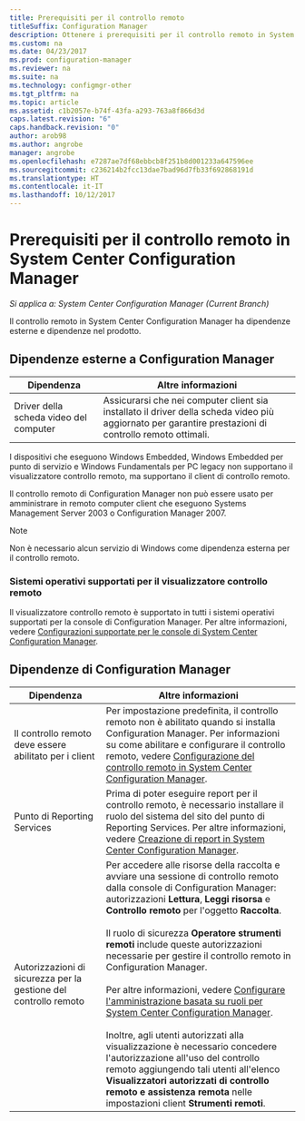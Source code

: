 ```yaml
---
title: Prerequisiti per il controllo remoto
titleSuffix: Configuration Manager
description: Ottenere i prerequisiti per il controllo remoto in System Center Configuration Manager.
ms.custom: na
ms.date: 04/23/2017
ms.prod: configuration-manager
ms.reviewer: na
ms.suite: na
ms.technology: configmgr-other
ms.tgt_pltfrm: na
ms.topic: article
ms.assetid: c1b2057e-b74f-43fa-a293-763a8f866d3d
caps.latest.revision: "6"
caps.handback.revision: "0"
author: arob98
ms.author: angrobe
manager: angrobe
ms.openlocfilehash: e7287ae7df68ebbcb8f251b8d001233a647596ee
ms.sourcegitcommit: c236214b2fcc13dae7bad96d7fb33f692868191d
ms.translationtype: HT
ms.contentlocale: it-IT
ms.lasthandoff: 10/12/2017
---
```

# <a name="prerequisites-for-remote-control-in-system-center-configuration-manager"></a>Prerequisiti per il controllo remoto in System Center Configuration Manager

*Si applica a: System Center Configuration Manager (Current Branch)*

Il controllo remoto in System Center Configuration Manager ha dipendenze esterne e dipendenze nel prodotto.  

## <a name="dependencies-external-to-configuration-manager"></a>Dipendenze esterne a Configuration Manager  

|Dipendenza|Altre informazioni|  
|----------------|----------------------|  
|Driver della scheda video del computer|Assicurarsi che nei computer client sia installato il driver della scheda video più aggiornato per garantire prestazioni di controllo remoto ottimali.|  

 I dispositivi che eseguono Windows Embedded, Windows Embedded per punto di servizio e Windows Fundamentals per PC legacy non supportano il visualizzatore controllo remoto, ma supportano il client di controllo remoto.  

 Il controllo remoto di Configuration Manager non può essere usato per amministrare in remoto computer client che eseguono Systems Management Server 2003 o Configuration Manager 2007.  

> [!NOTE]  
>  Non è necessario alcun servizio di Windows come dipendenza esterna per il controllo remoto.  

### <a name="supported-operating-systems-for-the-remote-control-viewer"></a>Sistemi operativi supportati per il visualizzatore controllo remoto  
Il visualizzatore controllo remoto è supportato in tutti i sistemi operativi supportati per la console di Configuration Manager. Per altre informazioni, vedere [Configurazioni supportate per le console di System Center Configuration Manager](../../../../core/plan-design/configs/supported-operating-systems-consoles.md).   

## <a name="configuration-manager-dependencies"></a>Dipendenze di Configuration Manager  

|Dipendenza|Altre informazioni|  
|----------------|----------------------|  
|Il controllo remoto deve essere abilitato per i client|Per impostazione predefinita, il controllo remoto non è abilitato quando si installa Configuration Manager. Per informazioni su come abilitare e configurare il controllo remoto, vedere [Configurazione del controllo remoto in System Center Configuration Manager](../../../../core/clients/manage/remote-control/configuring-remote-control.md).|  
|Punto di Reporting Services|Prima di poter eseguire report per il controllo remoto, è necessario installare il ruolo del sistema del sito del punto di Reporting Services. Per altre informazioni, vedere [Creazione di report in System Center Configuration Manager](../../../../core/servers/manage/reporting.md).|  
|Autorizzazioni di sicurezza per la gestione del controllo remoto|Per accedere alle risorse della raccolta e avviare una sessione di controllo remoto dalla console di Configuration Manager: autorizzazioni **Lettura**, **Leggi risorsa** e **Controllo remoto** per l'oggetto **Raccolta**.<br /><br /> Il ruolo di sicurezza **Operatore strumenti remoti** include queste autorizzazioni necessarie per gestire il controllo remoto in Configuration Manager.<br /><br /> Per altre informazioni, vedere [Configurare l'amministrazione basata su ruoli per System Center Configuration Manager](../../../../core/servers/deploy/configure/configure-role-based-administration.md).<br /><br /> Inoltre, agli utenti autorizzati alla visualizzazione è necessario concedere l'autorizzazione all'uso del controllo remoto aggiungendo tali utenti all'elenco **Visualizzatori autorizzati di controllo remoto e assistenza remota** nelle impostazioni client **Strumenti remoti**.
